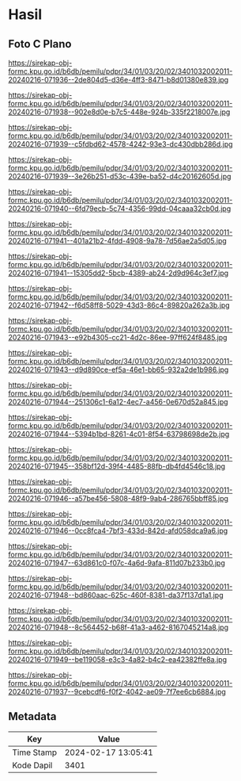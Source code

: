 # Hasil

## Foto C Plano

https://sirekap-obj-formc.kpu.go.id/b6db/pemilu/pdpr/34/01/03/20/02/3401032002011-20240216-071936--2de804d5-d36e-4ff3-8471-b8d01380e839.jpg

https://sirekap-obj-formc.kpu.go.id/b6db/pemilu/pdpr/34/01/03/20/02/3401032002011-20240216-071938--902e8d0e-b7c5-448e-924b-335f2218007e.jpg

https://sirekap-obj-formc.kpu.go.id/b6db/pemilu/pdpr/34/01/03/20/02/3401032002011-20240216-071939--c5fdbd62-4578-4242-93e3-dc430dbb286d.jpg

https://sirekap-obj-formc.kpu.go.id/b6db/pemilu/pdpr/34/01/03/20/02/3401032002011-20240216-071939--3e26b251-d53c-439e-ba52-d4c20162605d.jpg

https://sirekap-obj-formc.kpu.go.id/b6db/pemilu/pdpr/34/01/03/20/02/3401032002011-20240216-071940--6fd79ecb-5c74-4356-99dd-04caaa32cb0d.jpg

https://sirekap-obj-formc.kpu.go.id/b6db/pemilu/pdpr/34/01/03/20/02/3401032002011-20240216-071941--401a21b2-4fdd-4908-9a78-7d56ae2a5d05.jpg

https://sirekap-obj-formc.kpu.go.id/b6db/pemilu/pdpr/34/01/03/20/02/3401032002011-20240216-071941--15305dd2-5bcb-4389-ab24-2d9d964c3ef7.jpg

https://sirekap-obj-formc.kpu.go.id/b6db/pemilu/pdpr/34/01/03/20/02/3401032002011-20240216-071942--f6d58ff8-5029-43d3-86c4-89820a262a3b.jpg

https://sirekap-obj-formc.kpu.go.id/b6db/pemilu/pdpr/34/01/03/20/02/3401032002011-20240216-071943--e92b4305-cc21-4d2c-86ee-97ff624f8485.jpg

https://sirekap-obj-formc.kpu.go.id/b6db/pemilu/pdpr/34/01/03/20/02/3401032002011-20240216-071943--d9d890ce-ef5a-46e1-bb65-932a2de1b986.jpg

https://sirekap-obj-formc.kpu.go.id/b6db/pemilu/pdpr/34/01/03/20/02/3401032002011-20240216-071944--251306c1-6a12-4ec7-a456-0e670d52a845.jpg

https://sirekap-obj-formc.kpu.go.id/b6db/pemilu/pdpr/34/01/03/20/02/3401032002011-20240216-071944--5394b1bd-8261-4c01-8f54-63798698de2b.jpg

https://sirekap-obj-formc.kpu.go.id/b6db/pemilu/pdpr/34/01/03/20/02/3401032002011-20240216-071945--358bf12d-39f4-4485-88fb-db4fd4546c18.jpg

https://sirekap-obj-formc.kpu.go.id/b6db/pemilu/pdpr/34/01/03/20/02/3401032002011-20240216-071946--a57be456-5808-48f9-9ab4-286765bbff85.jpg

https://sirekap-obj-formc.kpu.go.id/b6db/pemilu/pdpr/34/01/03/20/02/3401032002011-20240216-071946--0cc8fca4-7bf3-433d-842d-afd058dca9a6.jpg

https://sirekap-obj-formc.kpu.go.id/b6db/pemilu/pdpr/34/01/03/20/02/3401032002011-20240216-071947--63d861c0-f07c-4a6d-9afa-811d07b233b0.jpg

https://sirekap-obj-formc.kpu.go.id/b6db/pemilu/pdpr/34/01/03/20/02/3401032002011-20240216-071948--bd860aac-625c-460f-8381-da37f137d1a1.jpg

https://sirekap-obj-formc.kpu.go.id/b6db/pemilu/pdpr/34/01/03/20/02/3401032002011-20240216-071948--8c564452-b68f-41a3-a462-8167045214a8.jpg

https://sirekap-obj-formc.kpu.go.id/b6db/pemilu/pdpr/34/01/03/20/02/3401032002011-20240216-071949--be119058-e3c3-4a82-b4c2-ea42382ffe8a.jpg

https://sirekap-obj-formc.kpu.go.id/b6db/pemilu/pdpr/34/01/03/20/02/3401032002011-20240216-071937--9cebcdf6-f0f2-4042-ae09-7f7ee6cb6884.jpg


## Metadata

| Key        | Value               |
| ---------- | ------------------- |
| Time Stamp | 2024-02-17 13:05:41 |
| Kode Dapil | 3401                |



